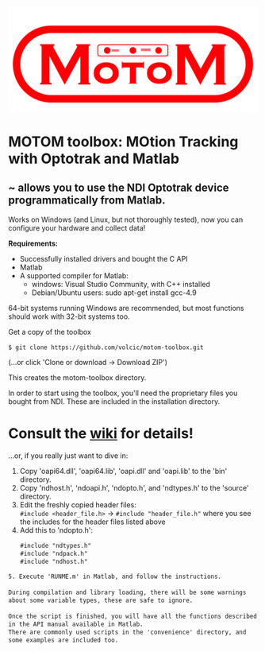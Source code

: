 <img src="motom_logo.png">


# MOTOM toolbox: MOtion Tracking with Optotrak and Matlab

## ~ allows you to use the NDI Optotrak device programmatically from Matlab.
Works on Windows (and Linux, but not thoroughly tested), now you can configure your hardware and collect data!

**Requirements:**
* Successfully installed drivers and bought the C API
* Matlab
* A supported compiler for Matlab:
    * windows: Visual Studio Community, with C++ installed
    * Debian/Ubuntu users: sudo apt-get install gcc-4.9
    
64-bit systems running Windows are recommended, but most functions should work with 32-bit systems too.

Get a copy of the toolbox
```
$ git clone https://github.com/volcic/motom-toolbox.git
```
(...or click 'Clone or download -> Download ZIP')

This creates the motom-toolbox directory.  

In order to start using the toolbox, you'll need the proprietary files you bought from NDI. These are included in the installation directory.

# Consult the [wiki](../../wiki) for details!

...or, if you really just want to dive in:
1. Copy 'oapi64.dll', 'oapi64.lib', 'oapi.dll' and 'oapi.lib' to the 'bin' directory.
2. Copy 'ndhost.h', 'ndoapi.h', 'ndopto.h', and 'ndtypes.h' to the 'source' directory.
3. Edit the freshly copied header files:  
`#include <header_file.h>` -> `#include "header_file.h"` where you see the includes for the header files listed above
4. Add this to 'ndopto.h':
    ```
    #include "ndtypes.h"
    #include "ndpack.h"
    #include "ndhost.h"
```
5. Execute 'RUNME.m' in Matlab, and follow the instructions.

During compilation and library loading, there will be some warnings about some variable types, these are safe to ignore.

Once the script is finished, you will have all the functions described in the API manual available in Matlab.
There are commonly used scripts in the 'convenience' directory, and some examples are included too.
